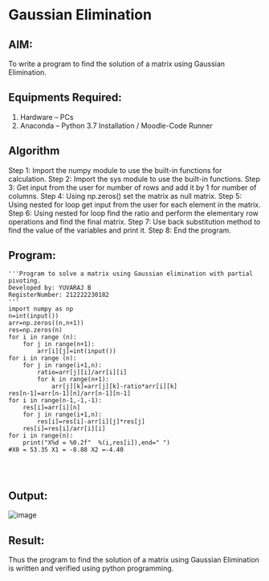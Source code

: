 # Gaussian Elimination

## AIM:
To write a program to find the solution of a matrix using Gaussian Elimination.

## Equipments Required:
1. Hardware – PCs
2. Anaconda – Python 3.7 Installation / Moodle-Code Runner

## Algorithm
Step 1: Import the numpy module to use the built-in functions for calculation.
Step 2: Import the sys module to use the built-in functions.
Step 3: Get input from the user for number of rows and add it by 1 for number of columns.
Step 4: Using np.zeros() set the matrix as null matrix.
Step 5: Using nested for loop get input from the user for each element in the matrix.
Step 6: Using nested for loop find the ratio and perform the elementary row operations and find the final matrix.
Step 7: Use back substitution method to find the value of the variables and print it.
Step 8: End the program.

## Program:
```
'''Program to solve a matrix using Gaussian elimination with partial pivoting.
Developed by: YUVARAJ B
RegisterNumber: 212222230182
'''
import numpy as np
n=int(input())
arr=np.zeros((n,n+1))
res=np.zeros(n)
for i in range (n):
    for j in range(n+1):
        arr[i][j]=int(input())
for i in range (n):
    for j in range(i+1,n):
        ratio=arr[j][i]/arr[i][i]
        for k in range(n+1):
            arr[j][k]=arr[j][k]-ratio*arr[i][k]
res[n-1]=arr[n-1][n]/arr[n-1][n-1]
for i in range(n-1,-1,-1):
    res[i]=arr[i][n]
    for j in range(i+1,n):
        res[i]=res[i]-arr[i][j]*res[j]
    res[i]=res[i]/arr[i][i]
for i in range(n):
    print("X%d = %0.2f"  %(i,res[i]),end=" ")
#X0 = 53.35 X1 = -8.88 X2 =-4.40
        

   
```

## Output:
![image](https://github.com/Yuva2005raj/Gaussian/assets/118343998/8458204c-8df3-43dc-bf9c-d1cf8f25ede2)



## Result:
Thus the program to find the solution of a matrix using Gaussian Elimination is written and verified using python programming.


